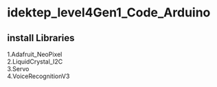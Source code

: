 # idektep_level4Gen1_Code_Arduino
## install Libraries  
1.Adafruit_NeoPixel  
2.LiquidCrystal_I2C  
3.Servo  
4.VoiceRecognitionV3  

